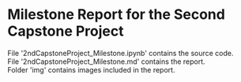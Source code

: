 # Milestone Report for the Second Capstone Project

File '2ndCapstoneProject_Milestone.ipynb' contains the source code.<br>
File '2ndCapstoneProject_Milestone.md' contains the report.<br>
Folder 'img' contains images included in the report.<br>
